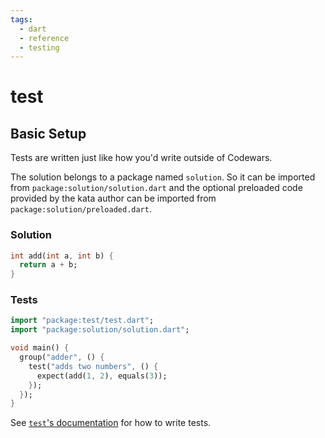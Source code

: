 ```yaml
---
tags:
  - dart
  - reference
  - testing
---
```


# test

## Basic Setup

Tests are written just like how you'd write outside of Codewars.

The solution belongs to a package named `solution`. So it can be imported from `package:solution/solution.dart` and the optional preloaded code provided by the kata author can be imported from `package:solution/preloaded.dart`.

### Solution

```dart
int add(int a, int b) {
  return a + b;
}
```

### Tests

```dart
import "package:test/test.dart";
import "package:solution/solution.dart";

void main() {
  group("adder", () {
    test("adds two numbers", () {
      expect(add(1, 2), equals(3));
    });
  });
}
```

See [`test`'s documentation](https://pub.dartlang.org/packages/test#writing-tests) for how to write tests.

<!--
TODO: Finish this reference
TODO: Add tutorial and link to it
TODO: Add any recipes and link to them
-->
